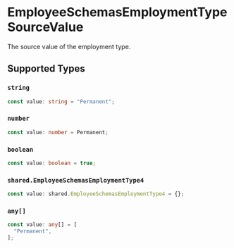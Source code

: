# EmployeeSchemasEmploymentTypeSourceValue

The source value of the employment type.


## Supported Types

### `string`

```typescript
const value: string = "Permanent";
```

### `number`

```typescript
const value: number = Permanent;
```

### `boolean`

```typescript
const value: boolean = true;
```

### `shared.EmployeeSchemasEmploymentType4`

```typescript
const value: shared.EmployeeSchemasEmploymentType4 = {};
```

### `any[]`

```typescript
const value: any[] = [
  "Permanent",
];
```

